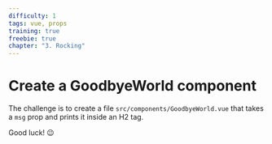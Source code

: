 ```yaml
---
difficulty: 1
tags: vue, props
training: true
freebie: true
chapter: "3. Rocking"
---
```


# Create a GoodbyeWorld component

The challenge is to create a file `src/components/GoodbyeWorld.vue` that takes a `msg` prop and prints it inside an H2 tag.

Good luck! 😉
